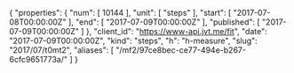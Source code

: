 {
  "properties": {
    "num": [
      10144
    ],
    "unit": [
      "steps"
    ],
    "start": [
      "2017-07-08T00:00:00Z"
    ],
    "end": [
      "2017-07-09T00:00:00Z"
    ],
    "published": [
      "2017-07-09T00:00:00Z"
    ]
  },
  "client_id": "https://www-api.jvt.me/fit",
  "date": "2017-07-09T00:00:00Z",
  "kind": "steps",
  "h": "h-measure",
  "slug": "2017/07/t0mt2",
  "aliases": [
    "/mf2/97ce8bec-ce77-494e-b267-6cfc9651773a/"
  ]
}
